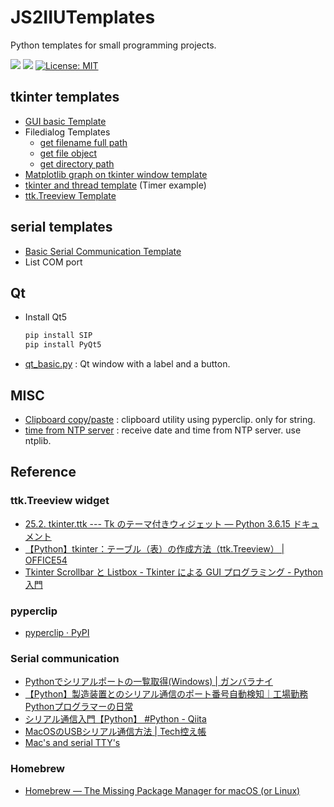 # JS2IIUTemplates
Python templates for small programming projects.

<!--
[![linting: pylint](https://img.shields.io/badge/linting-pylint-yellowgreen)](https://github.com/pylint-dev/pylint)
[![Pylint](https://github.com/JS2IIU-MH/JS2IIUTemplates/actions/workflows/pylint.yml/badge.svg)](https://github.com/JS2IIU-MH/JS2IIUTemplates/actions/workflows/pylint.yml)
-->

![](https://byob.yarr.is/JS2IIU-MH/JS2IIUTemplates/passing_lints)
![](https://byob.yarr.is/JS2IIU-MH/JS2IIUTemplates/time1)
[![License: MIT](https://img.shields.io/badge/License-MIT-brightgreen.svg)](LICENSE)

## tkinter templates

- [GUI basic Template](tkinter/gui_template_basic.py)
- Filedialog Templates
    - [get filename full path](tkinter/filedialog_fullpath.py)
    - [get file object](tkinter/filedialog_fileobj.py)
    - [get directory path](tkinter/filedialog_folderpath.py)
- [Matplotlib graph on tkinter window template](tkinter/tkinter_matplotlib_template.py)
- [tkinter and thread template](tkinter/thread_timer_template.py) (Timer example)
- [ttk.Treeview Template](tkinter/tkinter_treeview_template.py)

## serial templates

- [Basic Serial Communication Template](serial/serial_basic_template.py)
- List COM port

## Qt
- Install Qt5 
    ```sh
    pip install SIP
    pip install PyQt5
    ```
- [qt_basic.py](Qt/qt_basic.py) : Qt window with a label and a button.

## MISC

- [Clipboard copy/paste](misc/clipboard_template.py) : clipboard utility using pyperclip. only for string.
- [time from NTP server](misc/ntp_template.py) : receive date and time from NTP server. use ntplib.

## Reference
### ttk.Treeview widget
- [25.2. tkinter.ttk --- Tk のテーマ付きウィジェット — Python 3.6.15 ドキュメント](https://docs.python.org/ja/3.6/library/tkinter.ttk.html#treeview)
- [【Python】tkinter：テーブル（表）の作成方法（ttk.Treeview） | OFFICE54](https://office54.net/python/tkinter/ttk-treeview-table)
- [Tkinter Scrollbar と Listbox - Tkinter による GUI プログラミング - Python 入門](https://python.keicode.com/advanced/tkinter-widget-scrollbar.php)
### pyperclip
- [pyperclip · PyPI](https://pypi.org/project/pyperclip/)
### Serial communication
- [Pythonでシリアルポートの一覧取得(Windows) | ガンバラナイ](https://ganbaranai.tech/tech-blog/python-pySerial-listPorts/)
- [【Python】製造装置とのシリアル通信のポート番号自動検知｜工場勤務Pythonプログラマーの日常](https://plantprogramer.com/auto_seiralport_num/)
- [シリアル通信入門【Python】 #Python - Qiita](https://qiita.com/umi_mori/items/757834e0ef75f38cea19)
- [MacOSのUSBシリアル通信方法 | Tech控え帳](https://www.chihayafuru.jp/tech/index.php/archives/3689)
- [Mac's and serial TTY's](https://pbxbook.com/other/mac-tty.html)
### Homebrew
- [Homebrew — The Missing Package Manager for macOS (or Linux)](https://brew.sh/)

